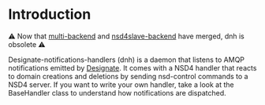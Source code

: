 Introduction
============

:warning: Now that
[multi-backend](https://blueprints.launchpad.net/designate/+spec/multi-backend)
and [nsd4slave-backend](https://blueprints.launchpad.net/designate/+spec/nsd4-slave-backend)
have merged, dnh is obsolete :warning:

Designate-notifications-handlers (dnh) is a daemon that listens to AMQP
notifications emitted by
[Designate](http://designate.readthedocs.org/en/latest). It comes with a NSD4
handler that reacts to domain creations and deletions by sending nsd-control
commands to a NSD4 server. If you want to write your own handler, take a look
at the BaseHandler class to understand how notifications are dispatched.
